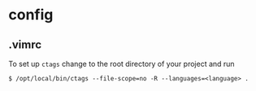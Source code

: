 config
======

.vimrc
-------
To set up ```ctags``` change to the root directory of your project and run

```$ /opt/local/bin/ctags --file-scope=no -R --languages=<language> .```
